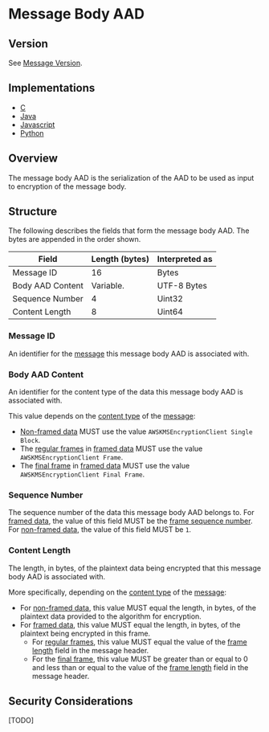 [//]: # (Copyright Amazon.com Inc. or its affiliates. All Rights Reserved.)
[//]: # (SPDX-License-Identifier: CC-BY-SA-4.0)

# Message Body AAD

## Version

See [Message Version](message.md#version).

## Implementations

- [C](https://github.com/aws/aws-encryption-sdk-c/blob/master/source/cipher.c)
- [Java](https://github.com/aws/aws-encryption-sdk-java/blob/master/src/main/java/com/amazonaws/encryptionsdk/internal/Utils.java)
- [Javascript](https://github.com/awslabs/aws-encryption-sdk-javascript/blob/master/modules/serialize/src/aad_factory.ts)
- [Python](https://github.com/aws/aws-encryption-sdk-python/blob/master/src/aws_encryption_sdk/internal/formatting/encryption_context.py)

## Overview

The message body AAD is the serialization of the AAD to be used as input to encryption of the message body.

## Structure

The following describes the fields that form the message body AAD.
The bytes are appended in the order shown.

| Field            | Length (bytes) | Interpreted as |
|------------------|----------------|----------------|
| Message ID       | 16             | Bytes          |
| Body AAD Content | Variable.      | UTF-8 Bytes    |
| Sequence Number  | 4              | Uint32         |
| Content Length   | 8              | Uint64         |

### Message ID

An identifier for the [message](message.md) this message body AAD is associated with.

### Body AAD Content

An identifier for the content type of the data this message body AAD is associated with.

This value depends on the [content type](message-header.md#content-type) of the [message](message.md):

- [Non-framed data](message-body.md#non-framed-data) MUST use the value `AWSKMSEncryptionClient Single Block`.
- The [regular frames](message-body.md#regular-frame) in [framed data](message-body.md#framed-data) MUST use the value `AWSKMSEncryptionClient Frame`.
- The [final frame](message-body.md#final-frame) in [framed data](message-body.md#framed-data) MUST use the value `AWSKMSEncryptionClient Final Frame`.

### Sequence Number

The sequence number of the data this message body AAD belongs to.
For [framed data](message-body.md#framed-data), the value of this field MUST be the [frame sequence number](message-body.md#sequence-number).
For [non-framed data](message-body.md#non-framed-data), the value of this field MUST be `1`.

### Content Length

The length, in bytes, of the plaintext data being encrypted that this message body AAD is associated with.

More specifically, depending on the [content type](message-header.md#content-type) of the [message](message.md):

- For [non-framed data](message-body.md#non-framed-data), this value MUST equal the length, in bytes,
  of the plaintext data provided to the algorithm for encryption.
- For [framed data](message-body.md#framed-data), this value MUST equal the length, in bytes,
  of the plaintext being encrypted in this frame.
  - For [regular frames](message-body.md#regular-frame), this value MUST equal the value of
    the [frame length](message-header.md#frame-length) field in the message header.
  - For the [final frame](message-body.md#final-frame), this value MUST be greater than or equal to
    0 and less than or equal to the value of the [frame length](message-header.md#frame-length)
    field in the message header.

## Security Considerations

[TODO]

